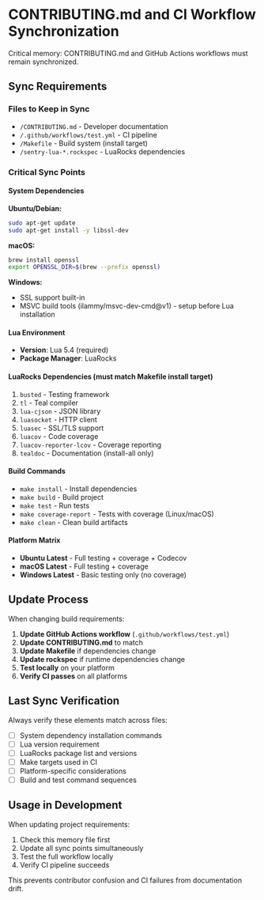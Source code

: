 # CONTRIBUTING.md and CI Workflow Synchronization

Critical memory: CONTRIBUTING.md and GitHub Actions workflows must remain synchronized.

## Sync Requirements

### Files to Keep in Sync
- `/CONTRIBUTING.md` - Developer documentation
- `/.github/workflows/test.yml` - CI pipeline
- `/Makefile` - Build system (install target)
- `/sentry-lua-*.rockspec` - LuaRocks dependencies

### Critical Sync Points

#### System Dependencies
**Ubuntu/Debian:**
```bash
sudo apt-get update
sudo apt-get install -y libssl-dev
```

**macOS:**
```bash
brew install openssl
export OPENSSL_DIR=$(brew --prefix openssl)
```

**Windows:**
- SSL support built-in
- MSVC build tools (ilammy/msvc-dev-cmd@v1) - setup before Lua installation

#### Lua Environment
- **Version**: Lua 5.4 (required)
- **Package Manager**: LuaRocks

#### LuaRocks Dependencies (must match Makefile install target)
1. `busted` - Testing framework
2. `tl` - Teal compiler  
3. `lua-cjson` - JSON library
4. `luasocket` - HTTP client
5. `luasec` - SSL/TLS support
6. `luacov` - Code coverage
7. `luacov-reporter-lcov` - Coverage reporting
8. `tealdoc` - Documentation (install-all only)

#### Build Commands
- `make install` - Install dependencies
- `make build` - Build project
- `make test` - Run tests
- `make coverage-report` - Tests with coverage (Linux/macOS)
- `make clean` - Clean build artifacts

#### Platform Matrix
- **Ubuntu Latest** - Full testing + coverage + Codecov
- **macOS Latest** - Full testing + coverage
- **Windows Latest** - Basic testing only (no coverage)

## Update Process

When changing build requirements:

1. **Update GitHub Actions workflow** (`.github/workflows/test.yml`)
2. **Update CONTRIBUTING.md** to match
3. **Update Makefile** if dependencies change
4. **Update rockspec** if runtime dependencies change
5. **Test locally** on your platform
6. **Verify CI passes** on all platforms

## Last Sync Verification

Always verify these elements match across files:
- [ ] System dependency installation commands
- [ ] Lua version requirement
- [ ] LuaRocks package list and versions
- [ ] Make targets used in CI
- [ ] Platform-specific considerations
- [ ] Build and test command sequences

## Usage in Development

When updating project requirements:
1. Check this memory file first
2. Update all sync points simultaneously  
3. Test the full workflow locally
4. Verify CI pipeline succeeds

This prevents contributor confusion and CI failures from documentation drift.
